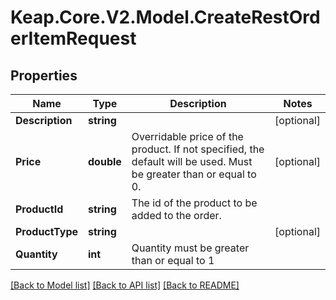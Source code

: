 # Keap.Core.V2.Model.CreateRestOrderItemRequest

## Properties

Name | Type | Description | Notes
------------ | ------------- | ------------- | -------------
**Description** | **string** |  | [optional] 
**Price** | **double** | Overridable price of the product. If not specified, the default will be used. Must be greater than or equal to 0. | [optional] 
**ProductId** | **string** | The id of the product to be added to the order. | 
**ProductType** | **string** |  | [optional] 
**Quantity** | **int** | Quantity must be greater than or equal to 1 | 

[[Back to Model list]](../README.md#documentation-for-models) [[Back to API list]](../README.md#documentation-for-api-endpoints) [[Back to README]](../README.md)

